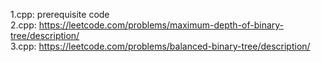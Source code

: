 1.cpp: prerequisite code<br/>
2.cpp: https://leetcode.com/problems/maximum-depth-of-binary-tree/description/<br/>
3.cpp: https://leetcode.com/problems/balanced-binary-tree/description/
